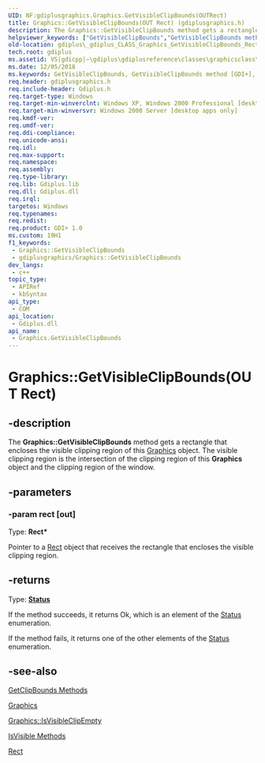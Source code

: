 ```yaml
---
UID: NF:gdiplusgraphics.Graphics.GetVisibleClipBounds(OUTRect)
title: Graphics::GetVisibleClipBounds(OUT Rect) (gdiplusgraphics.h)
description: The Graphics::GetVisibleClipBounds method gets a rectangle that encloses the visible clipping region of this Graphics object.
helpviewer_keywords: ["GetVisibleClipBounds","GetVisibleClipBounds method [GDI+]","GetVisibleClipBounds method [GDI+]","Graphics class","Graphics class [GDI+]","GetVisibleClipBounds method","Graphics.GetVisibleClipBounds","Graphics.GetVisibleClipBounds(OUT Rect)","Graphics.GetVisibleClipBounds(Rect*)","Graphics::GetVisibleClipBounds","Graphics::GetVisibleClipBounds(OUT Rect)","_gdiplus_CLASS_Graphics_GetVisibleClipBounds_Rect_rect_","gdiplus._gdiplus_CLASS_Graphics_GetVisibleClipBounds_Rect_rect_"]
old-location: gdiplus\_gdiplus_CLASS_Graphics_GetVisibleClipBounds_Rect_rect_.htm
tech.root: gdiplus
ms.assetid: VS|gdicpp|~\gdiplus\gdiplusreference\classes\graphicsclass\graphicsmethods\graphicsgetvisibleclipboundsmethods\getvisibleclipbounds.htm
ms.date: 12/05/2018
ms.keywords: GetVisibleClipBounds, GetVisibleClipBounds method [GDI+], GetVisibleClipBounds method [GDI+],Graphics class, Graphics class [GDI+],GetVisibleClipBounds method, Graphics.GetVisibleClipBounds, Graphics.GetVisibleClipBounds(OUT Rect), Graphics.GetVisibleClipBounds(Rect*), Graphics::GetVisibleClipBounds, Graphics::GetVisibleClipBounds(OUT Rect), _gdiplus_CLASS_Graphics_GetVisibleClipBounds_Rect_rect_, gdiplus._gdiplus_CLASS_Graphics_GetVisibleClipBounds_Rect_rect_
req.header: gdiplusgraphics.h
req.include-header: Gdiplus.h
req.target-type: Windows
req.target-min-winverclnt: Windows XP, Windows 2000 Professional [desktop apps only]
req.target-min-winversvr: Windows 2000 Server [desktop apps only]
req.kmdf-ver: 
req.umdf-ver: 
req.ddi-compliance: 
req.unicode-ansi: 
req.idl: 
req.max-support: 
req.namespace: 
req.assembly: 
req.type-library: 
req.lib: Gdiplus.lib
req.dll: Gdiplus.dll
req.irql: 
targetos: Windows
req.typenames: 
req.redist: 
req.product: GDI+ 1.0
ms.custom: 19H1
f1_keywords:
 - Graphics::GetVisibleClipBounds
 - gdiplusgraphics/Graphics::GetVisibleClipBounds
dev_langs:
 - c++
topic_type:
 - APIRef
 - kbSyntax
api_type:
 - COM
api_location:
 - Gdiplus.dll
api_name:
 - Graphics.GetVisibleClipBounds
---
```


# Graphics::GetVisibleClipBounds(OUT Rect)


## -description

The <b>Graphics::GetVisibleClipBounds</b> method gets a rectangle that encloses the visible clipping region of this 
			<a href="https://docs.microsoft.com/windows/desktop/api/gdiplusgraphics/nl-gdiplusgraphics-graphics">Graphics</a> object. The visible clipping region is the intersection of the clipping region of this 
			<b>Graphics</b> object and the clipping region of the window.

## -parameters

### -param rect [out]

Type: <b>Rect*</b>

Pointer to a <a href="https://docs.microsoft.com/windows/desktop/api/gdiplustypes/nl-gdiplustypes-rect">Rect</a> object that receives the rectangle that encloses the visible clipping region.

## -returns

Type: <b><a href="https://docs.microsoft.com/windows/desktop/api/gdiplustypes/ne-gdiplustypes-status">Status</a></b>

If the method succeeds, it returns Ok, which is an element of the 
						<a href="https://docs.microsoft.com/windows/desktop/api/gdiplustypes/ne-gdiplustypes-status">Status</a> enumeration.

If the method fails, it returns one of the other elements of the 
						<a href="https://docs.microsoft.com/windows/desktop/api/gdiplustypes/ne-gdiplustypes-status">Status</a> enumeration.

## -see-also

<a href="https://docs.microsoft.com/windows/desktop/api/gdiplusgraphics/nf-gdiplusgraphics-graphics-getclipbounds(outrect)">GetClipBounds Methods</a>



<a href="https://docs.microsoft.com/windows/desktop/api/gdiplusgraphics/nl-gdiplusgraphics-graphics">Graphics</a>



<a href="https://docs.microsoft.com/windows/desktop/api/gdiplusgraphics/nf-gdiplusgraphics-graphics-isvisibleclipempty">Graphics::IsVisibleClipEmpty</a>



<a href="https://docs.microsoft.com/windows/desktop/api/gdiplusgraphics/nf-gdiplusgraphics-graphics-isvisible(inconstpointf_)">IsVisible Methods</a>



<a href="https://docs.microsoft.com/windows/desktop/api/gdiplustypes/nl-gdiplustypes-rect">Rect</a>

